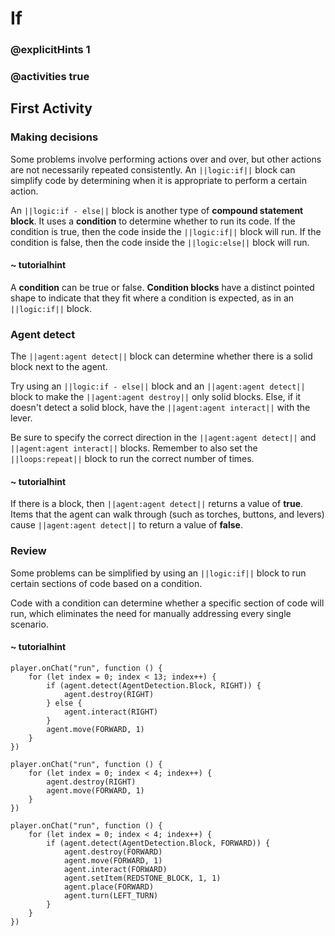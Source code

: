 # If

### @explicitHints 1

### @activities true

## First Activity

### Making decisions

Some problems involve performing actions over and over, but other actions are not necessarily repeated consistently.  An ``||logic:if||`` block can simplify code by determining when it is appropriate to perform a certain action.

An ``||logic:if - else||`` block is another type of **compound statement block**.  It uses a **condition** to determine whether to run its code.  If the condition is true, then the code inside the ``||logic:if||`` block will run. If the condition is false, then the code inside the  ``||logic:else||`` block will run.

#### ~ tutorialhint

A **condition** can be true or false.  **Condition blocks** have a distinct pointed shape to indicate that they fit where a condition is expected, as in an ``||logic:if||`` block.

### Agent detect

The ``||agent:agent detect||`` block can determine whether there is a solid block next to the agent.

Try using an ``||logic:if - else||`` block and an ``||agent:agent detect||`` block to make the ``||agent:agent destroy||`` only solid blocks. Else, if it doesn't detect a solid block, have the  ``||agent:agent interact||`` with the lever.

Be sure to specify the correct direction in the ``||agent:agent detect||`` and  ``||agent:agent interact||`` blocks. Remember to also set the ``||loops:repeat||`` block to run the correct number of times.

#### ~ tutorialhint

If there is a block, then ``||agent:agent detect||`` returns a value of **true**.  Items that the agent can walk through (such as torches, buttons, and levers) cause ``||agent:agent detect||`` to return a value of **false**.

### Review

Some problems can be simplified by using an ``||logic:if||`` block to run certain sections of code based on a condition.

Code with a condition can determine whether a specific section of code will run, which eliminates the need for manually addressing every single scenario.

#### ~ tutorialhint

```blocks
player.onChat("run", function () {
    for (let index = 0; index < 13; index++) {
        if (agent.detect(AgentDetection.Block, RIGHT)) {
            agent.destroy(RIGHT)
        } else {
            agent.interact(RIGHT)
        }
        agent.move(FORWARD, 1)
    }
})
```

```template
player.onChat("run", function () {
    for (let index = 0; index < 4; index++) {
        agent.destroy(RIGHT)
        agent.move(FORWARD, 1)
    }
})
```

```ghost
player.onChat("run", function () {
    for (let index = 0; index < 4; index++) {
        if (agent.detect(AgentDetection.Block, FORWARD)) {
            agent.destroy(FORWARD)
            agent.move(FORWARD, 1)
            agent.interact(FORWARD)
            agent.setItem(REDSTONE_BLOCK, 1, 1)
            agent.place(FORWARD)
            agent.turn(LEFT_TURN)
        }
    }
})
```
